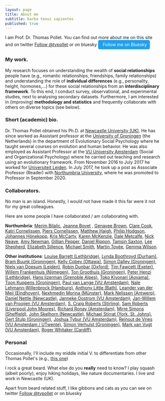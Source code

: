 ```yaml
---
layout: page
title: About me
subtitle: barba tenus sapientes
published: true
---
```


I am Prof. Dr. Thomas Pollet. You can find out more about me on this site and on twitter <a href="https://twitter.com/tvpollet?ref_src=twsrc%5Etfw" class="twitter-follow-button" data-show-count="false">Follow @tvpollet</a><script async src="//platform.twitter.com/widgets.js" charset="utf-8"></script> or on bluesky <a href="https://bsky.app/profile/tvpollet.bsky.social" class="bluesky-follow-button"><i class="fab fa-bluesky"></i> Follow me on Bluesky</a>

<style>
    .bluesky-follow-button {
        background-color: #1DA1F2;
        color: white;
        padding: 5px 10px;
        text-align: center;
        text-decoration: none;
        display: inline-block;
        font-size: 14px;
        border-radius: 5px;
        border: none;
        cursor: pointer;
        line-height: 20px;
    }
    .bluesky-follow-button:hover {
        background-color: #0d8bf2;
    }
    .bluesky-follow-button i {
        margin-right: 5px;
    }
</style>


### My work.

My research focuses on understanding the wealth of **social relationships** people have (e.g., romantic relationships, friendships, family relationships) and understanding the role of **individual differences** (e.g., personality, height, hormones,…) for these social relationships from an **interdisciplinary framework**. To this end, I conduct survey, observational, and experimental studies, next to analysing secondary datasets. Furthermore, I am interested in (improving) **methodology and statistics** and frequently collaborate with others on diverse topics (see below).

### Short (academic) bio.

Dr. Thomas Pollet obtained his Ph.D. at [Newcastle University (UK)](www.ncl.ac.uk). He has since worked as Assistant professor at the [University of Groningen](http://www.rug.nl/?gclid=EAIaIQobChMIx7vMlrfU1gIV6rztCh1lIwEEEAAYASAAEgJ2KfD_BwE) (the Netherlands) in the department of Evolutionary Social Psychology where he taught several courses on evolution and human behavior. He was also employed as Assistant Professor at the [VU University Amsterdam](https://www.vu.nl/en) (Social and Organizational Psychology) where he carried out teaching and research using an evolutionary framework. From November 2016 to July 2017 he worked for [Universiteit Leiden](https://www.universiteitleiden.nl/en). In July 2017, he took up a post as Associate Professor (Reader) with [Northumbria University](https://www.northumbria.ac.uk), where he was promoted to Professor in September 2020.

### Collaborators.

No man is an island. Honestly, I would not have made it this far were it not for my great colleagues.

Here are some people I have collaborated / am collaborating with.

**Northumbria**: [Merim Bilalic](https://www.northumbria.ac.uk/about-us/our-staff/b/merim-bilalic/), [Jeanne Bovet](https://www.northumbria.ac.uk/about-us/our-staff/b/jeanne-bovet/) , [Genavee Brown](https://www.northumbria.ac.uk/about-us/our-staff/b/genavee-brown/), [Clare Cook](https://www.northumbria.ac.uk/about-us/our-staff/c/clare-cook/), [Katri Cornelissen](https://www.northumbria.ac.uk/about-us/our-staff/c/katri-k-cornelissen/), [Piers Cornelissen](https://www.northumbria.ac.uk/about-us/our-staff/c/piers-cornelissen/), [Matthew Haigh](https://www.northumbria.ac.uk/about-us/our-staff/h/matthew-haigh/), [Philip Hodgson](https://www.northumbria.ac.uk/about-us/our-staff/h/philip-hodgson/), [Johannes Hönekopp](https://scholar.google.at/citations?user=seyBRLMAAAAJ&hl=de), [Kris McCarty](https://www.northumbria.ac.uk/about-us/our-staff/m/kris-mccarty/), [Karen McKenzie](https://www.northumbria.ac.uk/about-us/our-staff/m/karen-mckenzie/), [Dale Metcalfe](https://www.northumbria.ac.uk/about-us/our-staff/m/dale-metcalfe/), [Nick Neave](https://www.northumbria.ac.uk/about-us/our-staff/n/nick-neave/), [Amy Newman](https://www.northumbria.ac.uk/about-us/our-staff/n/amy-newman/), [Gillian Pepper](https://gillianpepper.com/), [Daniel Rippon](https://www.northumbria.ac.uk/about-us/our-staff/r/daniel-rippon/), [Tamsin Saxton](https://tamsinsaxton.wordpress.com), [Lee Shepherd](https://www.northumbria.ac.uk/about-us/our-staff/s/lee-shepherd), [Elizabeth Sillence](https://www.northumbria.ac.uk/about-us/our-staff/s/liz-sillence/), [Michael Smith](https://www.northumbria.ac.uk/about-us/our-staff/s/michael-smith/), [Martin Tovée](https://scholar.google.co.uk/citations?user=BuuLjvEAAAAJ&hl=en), [Gemma Wilson](https://www.northumbria.ac.uk/about-us/our-staff/w/gemma-wilson/).

**Other institutions**: [Louise Barrett (Lethbridge)](http://uleth.academia.edu/LouiseBarrett), [Lynda Boothroyd (Durham)](https://www.dur.ac.uk/psychology/staff/?id=2856), [Bram Buunk (Groningen)](http://www.rug.nl/staff/a.p.buunk/research), [Kelly Cobey (Ottawa)](https://www.researchgate.net/profile/Kelly_Cobey), [Simon Dalley (Groningen)](http://www.rug.nl/staff/s.e.dalley/research/publications.html), [Niels van Doesum (Leiden)](http://www.nielsvandoesum.com), [Robin Dunbar (Oxford)](https://www.psy.ox.ac.uk/team/robin-dunbar), [Tim Fawcett (Exeter)](http://psychology.exeter.ac.uk/staff/index.php?web_id=Tim_Fawcett), [Willem Frankenhuis (Nijmegen)](http://www.willem.maartenfrankenhuis.nl), [Ton Groothuis (Groningen)](https://www.researchgate.net/profile/Ton_Groothuis), [Peter Henzi (Lethbridge)](https://www.researchgate.net/profile/Peter_Henzi), [Hans Ijzerman (Grenoble Alpes)](http://www.hansijzerman.org/), [Toko Kiyonari (Aoyama)](https://www.researchgate.net/profile/Toko_Kiyonari), [Toon Kuppens (Groningen)](https://sites.google.com/site/toonkuppens/),  [Paul van Lange (VU Amsterdam)](https://lange.socialpsychology.org), [Nale Lehmann-Willenbrock (Hamburg)](https://www.psy.uni-hamburg.de/arbeitsbereiche/arbeits-und-organisationspsychologie/personen/lehmann-willenbrock-nale.html), [Anthony Little (Bath)](http://www.bath.ac.uk/psychology/staff/anthony-little/), [Leander van der Meij (Eindhoven)](https://www.researchgate.net/profile/Leander_Van_der_Meij), [Nexhmedin Morina (Münster)](https://www.uni-muenster.de/PsyIFP/AEMorina/Team/Morina.html), [Mark Nelissen (Antwerp)](https://www.flandersliterature.be/books-and-authors/author/mark-nelissen), [Daniel Nettle (Newcastle)](http://www.danielnettle.org.uk), [Janneke Oostrom (VU Amsterdam)](https://research.vu.nl/en/persons/janneke-oostrom), [Jan-Willem van Prooijen (VU Amsterdam)](http://www.janwillemvanprooijen.com), [S. Craig Roberts (Stirling)](http://www.stir.ac.uk/people/10925), [Sam Roberts (Liverpool John Moores)](https://www.researchgate.net/profile/Sam_Roberts), [Richard Ronay (Amsterdam)](http://www.richardronay.com/richardronay.com/Home.html), [Mirre Simons (Sheffield)](https://www.sheffield.ac.uk/aps/staff-and-students/acadstaff/simons), [John Skelhorn (Newcastle)](http://www.ncl.ac.uk/cbe/about/staff/profile/johnskelhorn.html#background), [Michael Stirrat (York, St. Johns)](https://www.yorksj.ac.uk/schools/psychological--social-sciences/staff-profiles/dr-michael-stirrat/), [Gert Stulp (Groningen)](https://gertstulp.github.io/), [Joshua Tybur (VU Amsterdam)](http://www.joshtybur.com), [Reinout de Vries (VU Amsterdam / UTwente)](https://www.utwente.nl/en/bms/owk/staff/Professorate/reinoutdevries/), [Simon Verhulst (Groningen)](http://www.rug.nl/staff/s.verhulst/), [Mark van Vugt (VU Amsterdam)](http://professormarkvanvugt.com), [Roger Whitaker (Cardiff)](https://www.cardiff.ac.uk/people/view/118176-whitaker-roger).

### Personal

Occasionally, I'll include my middle initial V. to differentiate from other Thomas Pollet's (e.g., [this one](https://www.linkedin.com/in/thomaspollet/?ppe=1))

I rock a great beard. What else do you **really** need to know? I play squash (albeit poorly), enjoy hiking holidays, like nature documentaries. I live and work in Newcastle (UK).

Apart from beard related stuff, I like gibbons and cats as you can see on twitter <a href="https://twitter.com/tvpollet?ref_src=twsrc%5Etfw" class="twitter-follow-button" data-show-count="false">Follow @tvpollet</a><script async src="//platform.twitter.com/widgets.js" charset="utf-8"></script> or on bluesky <meta charset="UTF-8">
    <meta name="viewport" content="width=device-width, initial-scale=1.0">
    <title>Follow me on bluesky <a href="https://bsky.app/profile/tvpollet.bsky.social" class="bluesky-follow-button"><i class="fab fa-bluesky"></i> Follow me on Bluesky</a>

<style>
    .bluesky-follow-button {
        background-color: #1DA1F2;
        color: white;
        padding: 5px 10px;
        text-align: center;
        text-decoration: none;
        display: inline-block;
        font-size: 14px;
        border-radius: 5px;
        border: none;
        cursor: pointer;
        line-height: 20px;
    }
    .bluesky-follow-button:hover {
        background-color: #0d8bf2;
    }
    .bluesky-follow-button i {
        margin-right: 5px;
    }
</style>.

